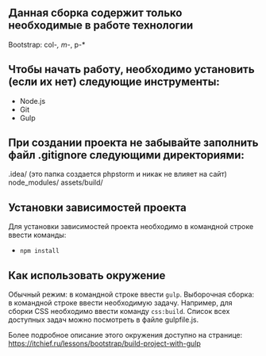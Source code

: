 ## Данная сборка содержит только необходимые в работе технологии
Bootstrap: col-*, m-*, p-*

## Чтобы начать работу, необходимо установить (если их нет) следующие инструменты:
-	Node.js
-	Git
-	Gulp

## При создании проекта не забывайте заполнить файл .gitignore следующими директориями:
.idea/ (это папка создается phpstorm и никак не влияет на сайт)
node_modules/
assets/build/

## Установки зависимостей проекта
Для установки зависимостей проекта необходимо в командной строке ввести команды:
-	`npm install`

## Как использовать окружение
Обычный режим: в командной строке ввести `gulp`.
Выборочная сборка: в командной строке ввести необходимую задачу. Например, для сборки CSS необходимо ввести команду `css:build`. Список всех доступных задач можно посмотреть в файле gulpfile.js.

Более подробное описание этого окружения доступно на странице: https://itchief.ru/lessons/bootstrap/build-project-with-gulp
